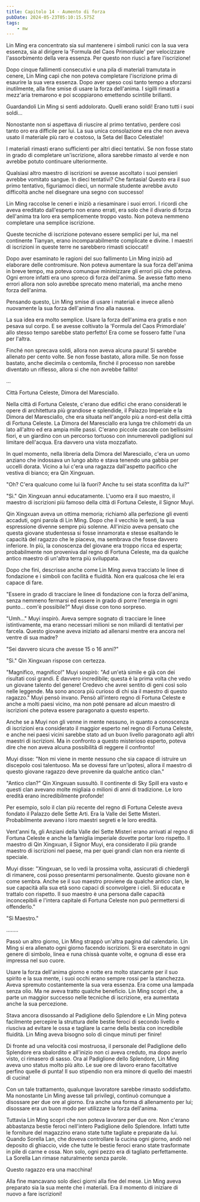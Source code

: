 ```yaml
---
title: Capitolo 14 - Aumento di forza
pubDate: 2024-05-23T05:10:15.575Z
tags:
    - mw
---
```



Lin Ming era concentrato sia sul mantenere i simboli runici con la sua vera essenza, sia al dirigere la 'Formula del Caos Primordiale' per velocizzare l'assorbimento della vera essenza. Per questo non riuscì a fare l'iscrizione!


Dopo cinque fallimenti consecutivi e una pila di materiali tramutata in cenere, Lin Ming capì che non poteva completare l'iscrizione prima di esaurire la sua vera essenza. Dopo aver speso così tanto tempo a sforzarsi inutilmente, alla fine smise di usare la forza dell'anima. I sigilli rimasti a mezz'aria tremarono e poi scoppiarono emettendo scintille brillanti.


Guardandoli Lin Ming si sentì addolorato. Quelli erano soldi! Erano tutti i suoi soldi...


Nonostante non si aspettava di riuscire al primo tentativo, perdere così tanto oro era difficile per lui. La sua unica consolazione era che non aveva usato il materiale più raro e costoso, la Seta del Baco Celestiale!


I materiali rimasti erano sufficienti per altri dieci tentativi. Se non fosse stato in grado di completare un'iscrizione, allora sarebbe rimasto al verde e non avrebbe potuto continuare ulteriormente.


Qualsiasi altro maestro di iscrizioni se avesse ascoltato i suoi pensieri avrebbe vomitato sangue. In dieci tentativi?
Che fantasia! Questo era il suo primo tentativo, figuriamoci dieci, un normale studente avrebbe avuto difficoltà anche nel disegnare una segno con successo!


Lin Ming raccolse le ceneri e iniziò a riesaminare i suoi errori. I ricordi che aveva ereditato dall'esperto non erano errati, era solo che il divario di forza dell'anima tra loro era semplicemente troppo vasto. Non poteva nemmeno completare una semplice iscrizione.


Queste tecniche di iscrizione potevano essere semplici per lui, ma nel continente Tianyan, erano incomparabilmente complicate e divine. I maestri di iscrizioni in queste terre ne sarebbero rimasti scioccati!


Dopo aver esaminato le ragioni del suo fallimento Lin Ming iniziò ad elaborare delle contromisure. Non poteva aumentare la sua forza dell'anima in breve tempo, ma poteva comunque minimizzare gli errori più che poteva. Ogni errore infatti era uno spreco di forza dell'anima. Se avesse fatto meno errori allora non solo avrebbe sprecato meno materiali, ma anche meno forza dell'anima.


Pensando questo, Lin Ming smise di usare i materiali e invece allenò nuovamente la sua forza dell'anima fino alla nausea.


La sua idea era molto semplice. Usare la forza dell'anima era gratis e non pesava sul corpo. E se avesse coltivato la 'Formula del Caos Primordiale' allo stesso tempo sarebbe stato perfetto! Era come se fossero fatte l'una per l'altra.


Finché non sprecava soldi, allora non aveva alcuna paura! Si sarebbe allenato per cento volte. Se non fosse bastato, allora mille. Se non fosse bastato, anche diecimila o centomila, finché il processo non sarebbe diventato un riflesso, allora sì che non avrebbe fallito!


...


Città Fortuna Celeste, Dimora del Maresciallo.


Nella città di Fortuna Celeste, c'erano due edifici che erano considerati le opere di architettura più grandiose e splendide, il Palazzo Imperiale e la Dimora del Maresciallo, che era situata nell'angolo più a nord-est della città di Fortuna Celeste. La Dimora del Maresciallo era lunga tre chilometri da un lato all'altro ed era ampia mille passi. C'erano piccole cascate con bellissimi fiori, e un giardino con un percorso tortuoso con innumerevoli padiglioni sul limitare dell'acqua. Era davvero una vista mozzafiato.


In quel momento, nella libreria della Dimora del Maresciallo, c'era un uomo anziano che indossava un lungo abito e stava tenendo una gabbia per uccelli dorata. Vicino a lui c'era una ragazza dall'aspetto pacifico che vestiva di bianco; era Qin Xingxuan.


"Oh? C'era qualcuno come lui là fuori? Anche tu sei stata sconfitta da lui?"


"Sì." Qin Xingxuan annuì educatamente. L'uomo era il suo maestro, il maestro di iscrizioni più famoso della città di Fortuna Celeste, il Signor Muyi.


Qin Xingxuan aveva un ottima memoria; richiamò alla perfezione gli eventi accaduti, ogni parola di Lin Ming. Dopo che il vecchio le sentì, la sua espressione divenne sempre più solenne. All'inizio aveva pensato che questa giovane studentessa si fosse innamorata e stesse esaltando le capacità del ragazzo che le piaceva, ma sembrava che fosse davvero inferiore. In più, la conoscenza del giovane era troppo ricca ed esperta; probabilmente non proveniva dal regno di Fortuna Celeste, ma da qualche antico maestro di un'altra terra più sviluppata.


Dopo che finì, descrisse anche come Lin Ming aveva tracciato le linee di fondazione e i simboli con facilità e fluidità. Non era qualcosa che lei era capace di fare.


"Essere in grado di tracciare le linee di fondazione con la forza dell'anima, senza nemmeno fermarsi ed essere in grado di porre l'energia in ogni punto... com'è possibile?" Muyi disse con tono sorpreso.


"Umh..." Muyi inspirò. Aveva sempre sognato di tracciare le linee istintivamente, ma erano necessari milioni se non miliardi di tentativi per farcela. Questo giovane aveva iniziato ad allenarsi mentre era ancora nel ventre di sua madre?


"Sei davvero sicura che avesse 15 o 16 anni?"


"Sì." Qin Xingxuan rispose con certezza.


"Magnifico, magnifico!" Muyi sospirò: "Ad un'età simile e già con dei risultati così grandi. È davvero incredibile; questa è la prima volta che vedo un giovane talento del genere! Credevo che avrei sentito di geni così solo nelle leggende. Ma sono ancora più curioso di chi sia il maestro di questo ragazzo." Muyi pensò invano. Pensò all'intero regno di Fortuna Celeste e anche a molti paesi vicino, ma non poté pensare ad alcun maestro di iscrizioni che poteva essere paragonato a questo esperto.


Anche se a Muyi non gli venne in mente nessuno, in quanto a conoscenza di iscrizioni era considerato il maggior esperto nel regno di Fortuna Celeste, e anche nei paesi vicini sarebbe stato ad un buon livello paragonato agli altri maestri di iscrizioni. Ma in confronto a questo misterioso esperto, poteva dire che non aveva alcuna possibilità di reggere il confronto!


Muyi disse: "Non mi viene in mente nessuno che sia capace di istruire un discepolo così talentuoso. Ma se dovessi fare un'ipotesi, allora il maestro di questo giovane ragazzo deve provenire da qualche antico clan."


"Antico clan?" Qin Xingxuan sussultò. Il continente di Sky Spill era vasto e questi clan avevano molte migliaia o milioni di anni di tradizione. Le loro eredità erano incredibilmente profonde!


Per esempio, solo il clan più recente del regno di Fortuna Celeste aveva fondato il Palazzo delle Sette Arti. Era la Valle dei Sette Misteri. Probabilmente avevano i loro maestri segreti e le loro eredità.


Vent'anni fa, gli Anziani della Valle dei Sette Misteri erano arrivati al regno di Fortuna Celeste e anche la famiglia imperiale dovette portar loro rispetto. Il maestro di Qin Xingxuan, il Signor Muyi, era considerato il più grande maestro di iscrizioni nel paese, ma per quei grandi clan non era niente di speciale.


Muyi disse: "Xingxuan, se lo vedi la prossima volta, assicurati di chiedergli di rimanere, così posso presentarmi personalmente. Questo giovane non è come sembra. Anche se il suo maestro proviene da qualche antico clan, le sue capacità alla sua età sono capaci di sconvolgere i cieli. Sii educata e trattalo con rispetto. Il suo maestro è una persona dalle capacità inconcepibili e l'intera capitale di Fortuna Celeste non può permettersi di offenderlo."


"Sì Maestro."


........


Passò un altro giorno, Lin Ming strappò un'altra pagina dal calendario. Lin Ming si era allenato ogni giorno facendo iscrizioni.
Si era esercitato in ogni genere di simbolo, linea e runa chissà quante volte, e ognuna di esse era impressa nel suo cuore.


Usare la forza dell'anima giorno e notte era molto stancante per il suo spirito e la sua mente, i suoi occhi erano sempre rossi per la stanchezza. Aveva spremuto costantemente la sua vera essenza. Era come una lampada senza olio. Ma ne aveva tratto qualche beneficio. Lin Ming scoprì che, a parte un maggior successo nelle tecniche di iscrizione, era aumentata anche la sua percezione.


Stava ancora disossando al Padiglione dello Splendore e Lin Ming poteva facilmente percepire la struttura delle bestie feroci di secondo livello e riusciva ad evitare le ossa e tagliare la carne della bestia con incredibile fluidità. Lin Ming aveva bisogno solo di cinque minuti per finire!


Di fronte ad una velocità così mostruosa, il personale del Padiglione dello Splendore era sbalordito e all'inizio non ci aveva creduto, ma dopo averlo visto, ci rimasero di sasso. Ora al Padiglione dello Splendore, Lin Ming aveva uno status molto più alto. Le sue ore di lavoro erano facoltative perfino quelle di punta! Il suo stipendio non era minore di quello dei maestri di cucina!


Con un tale trattamento, qualunque lavoratore sarebbe rimasto soddisfatto. Ma nonostante Lin Ming avesse tali privilegi, continuò comunque a disossare per due ore al giorno. Era anche una forma di allenamento per lui; disossare era un buon modo per utilizzare la forza dell'anima.


Tuttavia Lin Ming scoprì che non poteva lavorare per due ore. Non c'erano abbastanza bestie feroci nell'intero Padiglione dello Splendore. Infatti tutte le forniture del magazzino erano state tutte tagliate e preparate da lui. Quando Sorella Lan, che doveva controllare la cucina ogni giorno, andò nel deposito di ghiaccio, vide che tutte le bestie feroci erano state trasformate in pile di carne e ossa. Non solo, ogni pezzo era di tagliato perfettamente. La Sorella Lan rimase naturalmente senza parole.


Questo ragazzo era una macchina!


Alla fine mancavano solo dieci giorni alla fine del mese. Lin Ming aveva preparato sia la sua mente che i materiali. Era il momento di iniziare di nuovo a fare iscrizioni!
